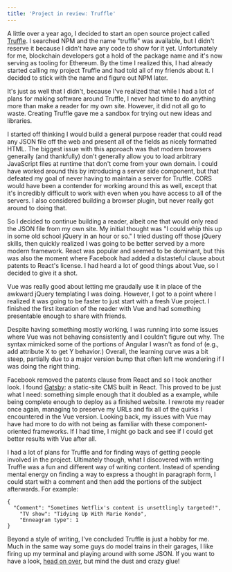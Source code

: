 ```yaml
---
title: 'Project in review: Truffle'
---
```


A little over a year ago, I decided to start an open source project called [Truffle](https://truffle.jlleblanc.com). I searched NPM and the name "truffle" was available, but I didn't reserve it because I didn't have any code to show for it yet. Unfortunately for me, blockchain developers got a hold of the package name and it's now serving as tooling for Ethereum. By the time I realized this, I had already started calling my project Truffle and had told all of my friends about it. I decided to stick with the name and figure out NPM later.

It's just as well that I didn't, because I've realized that while I had a lot of plans for making software around Truffle, I never had time to do anything more than make a reader for my own site. However, it did not all go to waste. Creating Truffle gave me a sandbox for trying out new ideas and libraries.

I started off thinking I would build a general purpose reader that could read any JSON file off the web and present all of the fields as nicely formatted HTML. The biggest issue with this approach was that modern browsers generally (and thankfully) don't generally allow you to load arbitrary JavaScript files at runtime that don't come from your own domain. I could have worked around this by introducing a server side component, but that defeated my goal of never having to maintain a server for Truffle. CORS would have been a contender for working around this as well, except that it's incredibly difficult to work with even when you have access to all of the servers. I also considered building a browser plugin, but never really got around to doing that.

So I decided to continue building a reader, albeit one that would only read the JSON file from my own site. My initial thought was "I could whip this up in some old school jQuery in an hour or so." I tried dusting off those jQuery skills, then quickly realized I was going to be better served by a more modern framework. React was popular and seemed to be dominant, but this was also the moment where Facebook had added a distasteful clause about patents to React's license. I had heard a lot of good things about Vue, so I decided to give it a shot.

Vue was really good about letting me graudally use it in place of the awkward jQuery templating I was doing. However, I got to a point where I realized it was going to be faster to just start with a fresh Vue project. I finished the first iteration of the reader with Vue and had something presentable enough to share with friends.

Despite having something mostly working, I was running into some issues where Vue was not behaving consistently and I couldn't figure out why. The syntax mimicked some of the portions of Angular I wasn't as fond of (e.g., add attribute X to get Y behavior.) Overall, the learning curve was a bit steep, partially due to a major version bump that often left me wondering if I was doing the right thing.

Facebook removed the patents clause from React and so I took another look. I found [Gatsby](https://www.gatsbyjs.org): a static-site CMS built in React. This proved to be just what I need: something simple enough that it doubled as a example, while being complete enough to deploy as a finished website. I rewrote my reader once again, managing to preserve my URLs and fix all of the quirks I encountered in the Vue version. Looking back, my issues with Vue may have had more to do with not being as familiar with these component-oriented frameworks. If I had time, I might go back and see if I could get better results with Vue after all.

I had a lot of plans for Truffle and for finding ways of getting people involved in the project. Ultimately though, what I discovered with writing Truffle was a fun and different way of writing content. Instead of spending mental energy on finding a way to express a thought in paragraph form, I could start with a comment and then add the portions of the subject afterwards. For example:

```
{
  "Comment": "Sometimes Netflix's content is unsettlingly targeted!",
	"TV show": "Tidying Up With Marie Kondo",
	"Enneagram type": 1
}
```

Beyond a style of writing, I've concluded Truffle is just a hobby for me. Much in the same way some guys do model trains in their garages, I like firing up my terminal and playing around with some JSON. If you want to have a look, [head on over](https://truffle.jlleblanc.com), but mind the dust and crazy glue!